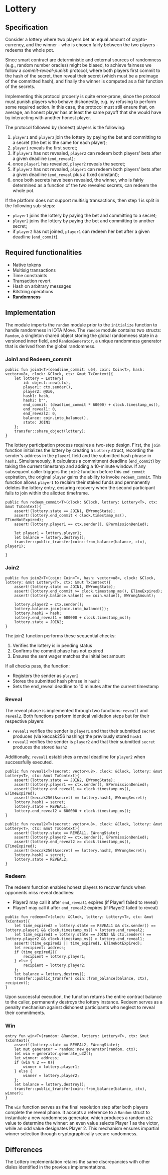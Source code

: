 # Lottery

## Specification

Consider a lottery where two players bet an equal amount of crypto-currency, and the winner - who is chosen fairly between the two players - redeems the whole pot.

Since smart contract are deterministic and external sources of randomness (e.g., random number oracles) might be biased, to achieve fairness we follow a *commit-reveal-punish* protocol, where both players first commit to the hash of the secret, then reveal their secret (which must be a preimage of the committed hash), and finally the winner is computed as a fair function of the secrets.

Implementing this protocol properly is quite error-prone, since the protocol must punish players who behave dishonestly, e.g. by refusing to perform some required action. In this case, the protocol must still ensure that, on average, an honest player has at least the same payoff that she would have by interacting with another honest player. 

The protocol followed by (honest) players is the following:
1. `player1` and `player2` join the lottery by paying the bet and committing to a secret (the bet is the same for each player);
2. `player1` reveals the first secret;
3. if `player1` has not revealed, `player2` can redeem both players' bets after a given deadline (`end_reveal`); 
4. once `player1` has revealed, `player2` reveals the secret;
5. if `player2` has not revealed, `player1` can redeem both players' bets after a given deadline (`end_reveal` plus a fixed constant);
6. once both secrets have been revealed, the winner, who is fairly determined as a function of the two revealed secrets, can redeem the whole pot.

If the platform does not support multisig transactions, then step 1 is split in the following sub-steps: 
- `player1` joins the lottery by paying the bet and committing to a secret;
- `player2` joins the lottery by paying the bet and committing to another secret;
- if `player2` has not joined, `player1` can redeem her bet after a given deadline (`end_commit`).

## Required functionalities

- Native tokens
- Multisig transactions
- Time constraints
- Transaction revert
- Hash on arbitrary messages
- Bitstring operations
- **Randomness**

## Implementation 

The module imports the `random` module prior to the `initialize` function to handle randomness in IOTA Move. The `random` module contains two structs: `Random`, a singleton shared object storing the global randomness state in a versioned inner field, and `RandomGenerator`, a unique randomness generator that is derived from the global randomness.

### Join1 and Redeem_commit
```move
public fun join1<T>(deadline_commit: u64, coin: Coin<T>, hash: vector<u8>, clock: &Clock, ctx: &mut TxContext){
    let lottery = Lottery{
        id: object::new(ctx),
        player1: ctx.sender(),
        player2: @0x0,
        hash1: hash,
        hash2: b"",
        end_commit: (deadline_commit * 60000) + clock.timestamp_ms(),
        end_reveal1: 0,
        end_reveal2: 0,
        balance: coin.into_balance(),
        state: JOIN1
    };
    transfer::share_object(lottery);
}
```

The lottery participation process requires a two-step design. First, the `join` function initializes the lottery by creating a `Lottery` struct, recording the sender's address in the `player1` field and the submitted hash phrase in `hash1`. Simultaneously, it calculates a commitment deadline (`end_commit`) by taking the current timestamp and adding a 10-minute window. If any subsequent caller triggers the `join2` function before this `end_commit` expiration, the original `player` gains the ability to invoke `redeem_commit`. This function allows `player1` to reclaim their staked funds and permanently deletes the lottery entry, ensuring recovery when the second participant fails to join within the allotted timeframe.

```move
public fun redeem_commit<T>(clock: &Clock, lottery: Lottery<T>, ctx: &mut TxContext){
    assert!(lottery.state == JOIN1, EWrongState);
    assert!(lottery.end_commit < clock.timestamp_ms(), ETimeNotExpired);
    assert!(lottery.player1 == ctx.sender(), EPermissionDenied);

    let player1 = lottery.player1;
    let balance = lottery.destroy();
    transfer::public_transfer(coin::from_balance(balance, ctx), player1);

}
```

### Join2

```move
public fun join2<T>(coin: Coin<T>, hash: vector<u8>, clock: &Clock, lottery: &mut Lottery<T>, ctx: &mut TxContext){
    assert!(lottery.state == JOIN1, EWrongState);
    assert!(lottery.end_commit >= clock.timestamp_ms(), ETimeExpired);
    assert!(lottery.balance.value() == coin.value(), EWrongAmount);

    lottery.player2 = ctx.sender();
    lottery.balance.join(coin.into_balance());
    lottery.hash2 = hash;
    lottery.end_reveal1 = 600000 + clock.timestamp_ms();
    lottery.state = JOIN2;
}
```

The join2 function performs these sequential checks:
1. Verifies the lottery is in pending status
2. Confirms the commit phase has not expired
3. Ensures the sent wager matches the initial bet amount

If all checks pass, the function:
- Registers the sender as `player2`
- Stores the submitted hash phrase in `hash2`
- Sets the end_reveal deadline to 10 minutes after the current timestamp

### Reveal

The reveal phase is implemented through two functions: `reveal1` and `reveal2`. Both functions perform identical validation steps but for their respective players:
- `reveal1` verifies the sender is `player1` and that their submitted `secret` produces (via keccak256 hashing) the previously stored `hash1`
- `reveal2` verifies the sender is `player2` and that their submitted `secret` produces the stored `hash2`

Additionally, `reveal1` establishes a reveal deadline for `player2` when successfully executed.

```move
public fun reveal1<T>(secret: vector<u8>, clock: &Clock, lottery: &mut Lottery<T>, ctx: &mut TxContext){
    assert!(lottery.state == JOIN2, EWrongState);
    assert!(lottery.player1 == ctx.sender(), EPermissionDenied);
    assert!(lottery.end_reveal1 >= clock.timestamp_ms(), ETimeExpired);
    assert!(keccak256(&secret) == lottery.hash1, EWrongSecret);
    lottery.hash1 = secret;
    lottery.state = REVEAL1;
    lottery.end_reveal2 = 600000 + clock.timestamp_ms();
}

public fun reveal2<T>(secret: vector<u8>, clock: &Clock, lottery: &mut Lottery<T>, ctx: &mut TxContext){
    assert!(lottery.state == REVEAL1, EWrongState);
    assert!(lottery.player2 == ctx.sender(), EPermissionDenied);
    assert!(lottery.end_reveal2 >= clock.timestamp_ms(), ETimeExpired);
    assert!(keccak256(&secret) == lottery.hash2, EWrongSecret);
    lottery.hash2 = secret;
    lottery.state = REVEAL2;
}
```

### Redeem

The redeem function enables honest players to recover funds when opponents miss reveal deadlines:
- Player2 may call it after `end_reveal1` expires (if Player1 failed to reveal)
- Player1 may call it after `end_reveal2` expires (if Player2 failed to reveal)

```move
public fun redeem<T>(clock: &Clock, lottery: Lottery<T>, ctx: &mut TxContext){
    let time_expired2 = lottery.state == REVEAL1 && ctx.sender() == lottery.player1 && clock.timestamp_ms() > lottery.end_reveal2;
    let time_expired1 = lottery.state == JOIN2 && ctx.sender() == lottery.player2 && clock.timestamp_ms() > lottery.end_reveal1;
    assert!(time_expired2 || time_expired1, ETimeNotExpired);
    let recipient: address;
    if (time_expired2){
        recipient = lottery.player1;
    } else {
        recipient = lottery.player2;
    };
    let balance = lottery.destroy(); 
    transfer::public_transfer( coin::from_balance(balance, ctx), recipient);
}
```

Upon successful execution, the function returns the entire contract balance to the caller, permanently destroys the lottery instance. Redeem serves as a penalty mechanism against dishonest participants who neglect to reveal their commitments.

### Win 

```move
entry fun win<T>(random: &Random, lottery: Lottery<T>, ctx: &mut TxContext){
    assert!(lottery.state == REVEAL2, EWrongState);
    let mut generator = random::new_generator(random, ctx);
    let win = generator.generate_u32();
    let winner: address;
    if (win % 2 == 0){
        winner = lottery.player1;
    } else {
        winner = lottery.player2;
    };
    let balance = lottery.destroy();
    transfer::public_transfer(coin::from_balance(balance, ctx), winner);
}
```

The `win` function serves as the final resolution step after both players complete the reveal phase. It accepts a reference to a `Random` struct to instantiate a new randomness generator, which produces a random `u32` value to determine the winner: an even value selects Player 1 as the victor, while an odd value designates Player 2. This mechanism ensures impartial winner selection through cryptographically secure randomness.

## Differences

The Lottery implementation retains the same discrepancies with other diales identified in the previous implementations.
